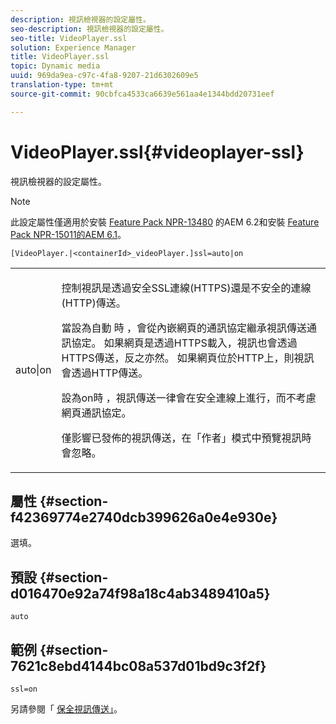 ```yaml
---
description: 視訊檢視器的設定屬性。
seo-description: 視訊檢視器的設定屬性。
seo-title: VideoPlayer.ssl
solution: Experience Manager
title: VideoPlayer.ssl
topic: Dynamic media
uuid: 969da9ea-c97c-4fa8-9207-21d6302609e5
translation-type: tm+mt
source-git-commit: 90cbfca4533ca6639e561aa4e1344bdd20731eef

---
```



# VideoPlayer.ssl{#videoplayer-ssl}

視訊檢視器的設定屬性。

>[!NOTE]
>
>此設定屬性僅適用於安裝 [Feature Pack NPR-13480](https://www.adobeaemcloud.com/content/marketplace/marketplaceProxy.html?packagePath=/content/companies/public/adobe/packages/cq620/featurepack/cq-6.2.0-featurepack-13480) 的AEM 6.2和安裝 [Feature Pack NPR-15011的AEM 6.1](https://www.adobeaemcloud.com/content/marketplace/marketplaceProxy.html?packagePath=/content/companies/public/adobe/packages/cq610/featurepack/cq-6.1.0-featurepack-15011)。

`[VideoPlayer.|<containerId>_videoPlayer.]ssl=auto|on`

<table id="table_C616483932C2482CA9794DDD7313FD7C"> 
 <tbody> 
  <tr> 
   <td colname="col1"> <p> <span class="codeph"> auto|on</span> </p> </td> 
   <td colname="col2"> <p> 控制視訊是透過安全SSL連線(HTTPS)還是不安全的連線(HTTP)傳送。 </p> <p>當設為自動 <span class="codeph"> 時</span> ，會從內嵌網頁的通訊協定繼承視訊傳送通訊協定。 如果網頁是透過HTTPS載入，視訊也會透過HTTPS傳送，反之亦然。 如果網頁位於HTTP上，則視訊會透過HTTP傳送。 </p> <p>設為on時 <span class="codeph"></span>，視訊傳送一律會在安全連線上進行，而不考慮網頁通訊協定。 </p> <p>僅影響已發佈的視訊傳送，在「作者」模式中預覽視訊時會忽略。 </p> </td> 
  </tr> 
 </tbody> 
</table>

## 屬性 {#section-f42369774e2740dcb399626a0e4e930e}

選填。

## 預設 {#section-d016470e92a74f98a18c4ab3489410a5}

`auto`

## 範例 {#section-7621c8ebd4144bc08a537d01bd9c3f2f}

```
ssl=on
```

<!--<a id="section_5943AC73316749C68761FF7F74DA7547"></a>-->

另請參閱「 [保全視訊傳送」](../../../c-html5-s7-aem-asset-viewers/c-html5-video-reference/c-html5-video-viewer-20-securevideodelivery.md#concept-cf9d1346a07d4429b0c6c32c9cac50ff)。
